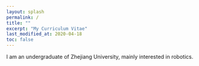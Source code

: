 ```yaml
---
layout: splash
permalink: /
title: ""
excerpt: "My Curriculum Vitae"
last_modified_at: 2020-04-18
toc: false
---
```


I am an undergraduate of Zhejiang University, mainly interested in robotics.